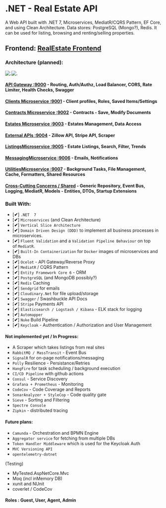 # .NET - Real Estate API
A Web API built with .NET 7, Microservices, MediatR/CQRS Pattern, EF Core, and using Clean Architecture. Data stores: PostgreSQL (Mongo?), Redis.
It can be used for listing, browsing and renting/selling properties. 

## Frontend: [RealEstate Frontend](https://github.com/ivaaak/RealEstate-Frontend)
### Architecture (planned):

![.](https://github.com/ivaaak/.NET-RealEstate/blob/main/RealEstate.ApiGateway/RealEstateAPI-Architecture-light.png#gh-dark-mode-only)![.](https://github.com/ivaaak/.NET-RealEstate/blob/main/RealEstate.ApiGateway/RealEstateAPI-Architecture.png#gh-light-mode-only)

#### [API Gateway :9000](https://github.com/ivaaak/.NET-RealEstate/tree/main/RealEstate.ApiGateway) - Routing, Auth/Authz, Load Balancer, CORS, Rate Limiter, Health Checks, Swagger

#### [Clients Microservice :9001](https://github.com/ivaaak/.NET-RealEstate/tree/main/Microservices/ClientsMicroservice) - Client profiles, Roles, Saved Items/Settings

#### [Contracts Microservice :9002](https://github.com/ivaaak/.NET-RealEstate/tree/main/Microservices/ContractsMicroservice) -  Contracts - Save, Modify Documents

#### [Estates Microservice :9003](https://github.com/ivaaak/.NET-RealEstate/tree/main/Microservices/EstatesMicroservice) - Estates Management, Data Access

#### [External APIs :9004](https://github.com/ivaaak/.NET-RealEstate/tree/main/Microservices/ExternalAPIsMicroservice) - Zillow API, Stripe API, Scraper

#### [ListingsMicroservice :9005](https://github.com/ivaaak/.NET-RealEstate/tree/main/Microservices/ListingsMicroservice) - Estate Listings, Search, Filter, Trends

#### [MessagingMicroservice :9006](https://github.com/ivaaak/.NET-RealEstate/tree/main/Microservices/MessagingMicroservice) - Emails, Notifications 

#### [UtilitiesMicroservice :9007](https://github.com/ivaaak/.NET-RealEstate/tree/main/Microservices/UtilitiesMicroservice) - Background Tasks, File Management, Cache, Formatters, Shared Resources

#### [Cross-Cutting Concerns / Shared](https://github.com/ivaaak/.NET-RealEstate/tree/main/RealEstate.Shared) - Generic Repository, Event Bus, Logging, MediatR, Models - Entities, DTOs, Startup Extensions


### Built With:
-  [**✔**]  `.NET  7`
-  [**✔**]  `Microservices` (and Clean Architecture)
-  [**✔**]  `Vertical Slice Architecture`
-  [**✔**]  `Domain Driven Design (DDD)` to implement all business processes in microservices.
-  [**✔**]  `Fluent Validation` and a `Validation Pipeline Behaviour` on top of `MediatR`.
-  [**✔**]  `Built-In Containerization` for `Docker` images of microservices and DBs
-  [**✔**]  `Ocelot` - API Gateway/Reverse Proxy 
-  [**✔**]  `MediatR` / CQRS Pattern
-  [**✔**]  `Entity Framework Core 6` - ORM
-  [**✔**]  `PostgreSQL` (and MongoDB possibly?)
-  [**✔**]  `Redis` Caching
-  [**✔**]  `Sendgrid` for emails
-  [**✔**]  `Cloudinary.Net` for file upload/storage
-  [**✔**]  `Swagger` / Swashbuckle API Docs
-  [**✔**]  `Stripe` Payments API
-  [**✔**]  `Elasticsearch / Logstash / Kibana` - ELK stack for logging
-  [**✔**]  `Automapper`
-  [**✔**]  `Nuke` Build Pipeline
-  [**✔**]  `Keycloak` - Authentication / Authorization and User Management


#### Not implemented yet / In Progress:
-  A Scraper which takes listings from real sites
-  `RabbitMQ / MassTransit` - Event Bus
-  `SignalR` for on-page notifications/messaging
-  `Polly` Resilience - Persistance/Retries
-  `HangFire` for task scheduling / background execution
-  `CI/CD Pipeline` with github actions
-  `Consul` - Service Discovery
-  `Grafana + Prometheus` - Monitoring
-  `CodeCov` - Code Coverage and Reports
-  `SonarAnalyzer + StyleCop` - Code quality gate
-  `Sieve` - Sorting and Filtering
-  `Spectre Console`
-  `Zipkin` - distributed tracing


#### Future plans:
-  `Camunda` - Orchestration and BPMN Engine
-  `Aggregator service` for fetching from multiple DBs
-  `Token Handler Middleware` which is used for the Keycloak Auth
-  `MVC Versioning API` 
-  `opentelemetry-dotnet`


(Testing)
- MyTested.AspNetCore.Mvc 
- Moq (incl inMemory DB)
- xunit and NUnit
- coverlet / CodeCov

#### Roles :  Guest, User, Agent, Admin
